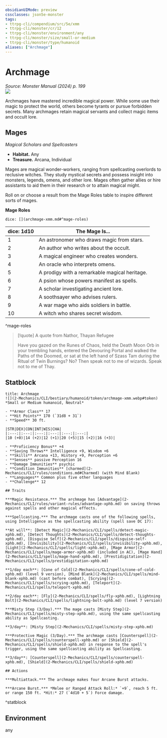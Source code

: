 ```yaml
---
obsidianUIMode: preview
cssclasses: json5e-monster
tags:
- ttrpg-cli/compendium/src/5e/xmm
- ttrpg-cli/monster/cr/12
- ttrpg-cli/monster/environment/any
- ttrpg-cli/monster/size/small-or-medium
- ttrpg-cli/monster/type/humanoid
aliases: ["Archmage"]
---
```

# Archmage
*Source: Monster Manual (2024) p. 199*  
![](2-Mechanics/CLI/bestiary/humanoid/img/mages.webp#right)

Archmages have mastered incredible magical power. While some use their magic to protect the world, others become tyrants or pursue forbidden secrets. Many archmages retain magical servants and collect magic items and occult lore.

## Mages

*Magical Scholars and Spellcasters*

- **Habitat.** Any  
- **Treasure.** Arcana, Individual  

Mages are magical wonder-workers, ranging from spellcasting overlords to reclusive witches. They study mystical secrets and possess insight into monsters, legends, omens, and other lore. Mages often gather allies or hire assistants to aid them in their research or to attain magical might.

Roll on or choose a result from the Mage Roles table to inspire different sorts of mages.

**Mage Roles**

`dice: [](archmage-xmm.md#^mage-roles)`

| dice: 1d10 | The Mage Is... |
|------------|----------------|
| 1 | An astronomer who draws magic from stars. |
| 2 | An author who writes about the occult. |
| 3 | A magical engineer who creates wonders. |
| 4 | An oracle who interprets omens. |
| 5 | A prodigy with a remarkable magical heritage. |
| 6 | A psion whose powers manifest as spells. |
| 7 | A scholar investigating ancient lore. |
| 8 | A soothsayer who advises rulers. |
| 9 | A war mage who aids soldiers in battle. |
| 10 | A witch who shares secret wisdom. |
^mage-roles

> [!quote] A quote from Nathor, Thayan Refugee  
> 
> Have you gazed on the Runes of Chaos, held the Death Moon Orb in your trembling hands, entered the Devouring Portal and walked the Paths of the Doomed, or sat at the left hand of Szass Tam during the Ritual of Twin Burnings? No? Then speak not to me of wizards. Speak not to me of Thay.


## Statblock

```ad-statblock
title: Archmage
![](2-Mechanics/CLI/bestiary/humanoid/token/archmage-xmm.webp#token)
*Small or Medium humanoid, Neutral*

- **Armor Class** 17 
- **Hit Points** 170 (`31d8 + 31`) 
- **Speed** 30 ft.

|STR|DEX|CON|INT|WIS|CHA|
|:---:|:---:|:---:|:---:|:---:|:---:|
|10 (+0)|14 (+2)|12 (+1)|20 (+5)|15 (+2)|16 (+3)|

- **Proficiency Bonus** +4
- **Saving Throws** Intelligence +9, Wisdom +6
- **Skills** Arcana +13, History +9, Perception +6
- **Senses** passive Perception 16
- **Damage Immunities** psychic
- **Condition Immunities** [charmed](2-Mechanics/CLI/rules/conditions.md#Charmed) (with Mind Blank)
- **Languages** Common plus five other languages
- **Challenge** 12

## Traits

***Magic Resistance.*** The archmage has [Advantage](2-Mechanics/CLI/rules/variant-rules/advantage-xphb.md) on saving throws against spells and other magical effects.

***Spellcasting.*** The archmage casts one of the following spells, using Intelligence as the spellcasting ability (spell save DC 17):

**At will**: [Detect Magic](2-Mechanics/CLI/spells/detect-magic-xphb.md), [Detect Thoughts](2-Mechanics/CLI/spells/detect-thoughts-xphb.md), [Disguise Self](2-Mechanics/CLI/spells/disguise-self-xphb.md), [Invisibility](2-Mechanics/CLI/spells/invisibility-xphb.md), [Light](2-Mechanics/CLI/spells/light-xphb.md), [Mage Armor](2-Mechanics/CLI/spells/mage-armor-xphb.md) (included in AC), [Mage Hand](2-Mechanics/CLI/spells/mage-hand-xphb.md), [Prestidigitation](2-Mechanics/CLI/spells/prestidigitation-xphb.md)

**1/day each**: [Cone of Cold](2-Mechanics/CLI/spells/cone-of-cold-xphb.md) (level 9 version), [Mind Blank](2-Mechanics/CLI/spells/mind-blank-xphb.md) (cast before combat), [Scrying](2-Mechanics/CLI/spells/scrying-xphb.md), [Teleport](2-Mechanics/CLI/spells/teleport-xphb.md)

**2/day each**: [Fly](2-Mechanics/CLI/spells/fly-xphb.md), [Lightning Bolt](2-Mechanics/CLI/spells/lightning-bolt-xphb.md) (level 7 version)

***Misty Step (3/Day).*** The mage casts [Misty Step](2-Mechanics/CLI/spells/misty-step-xphb.md), using the same spellcasting ability as Spellcasting.

**3/day**: [Misty Step](2-Mechanics/CLI/spells/misty-step-xphb.md)

***Protective Magic (3/Day).*** The archmage casts [Counterspell](2-Mechanics/CLI/spells/counterspell-xphb.md) or [Shield](2-Mechanics/CLI/spells/shield-xphb.md) in response to the spell's trigger, using the same spellcasting ability as Spellcasting.

**3/day**: [Counterspell](2-Mechanics/CLI/spells/counterspell-xphb.md), [Shield](2-Mechanics/CLI/spells/shield-xphb.md)

## Actions

***Multiattack.*** The archmage makes four Arcane Burst attacks.

***Arcane Burst.*** *Melee or Ranged Attack Roll:* `+9`, reach 5 ft. or range 150 ft. *Hit:* 27 (`4d10 + 5`) Force damage.
```
^statblock

## Environment

any